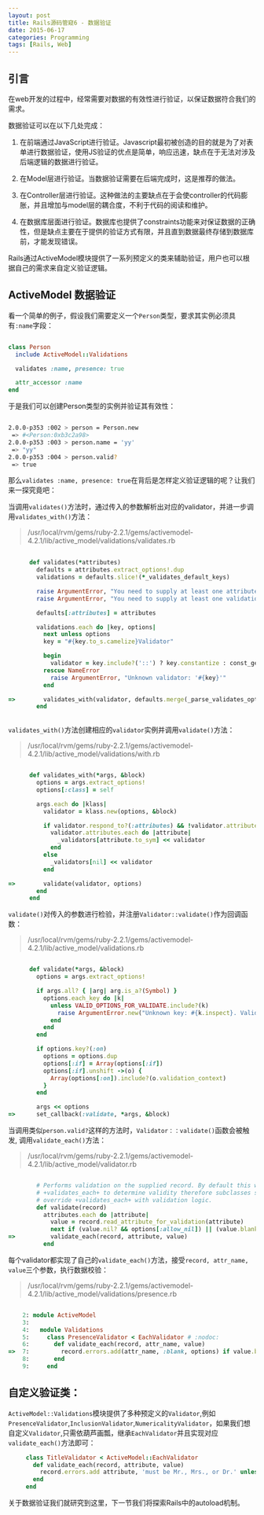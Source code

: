 ```yaml
---
layout: post
title: Rails源码管窥6 - 数据验证
date: 2015-06-17
categories: Programming
tags: [Rails, Web]
---
```


## 引言
在web开发的过程中，经常需要对数据的有效性进行验证，以保证数据符合我们的需求。

数据验证可以在以下几处完成：

1. 在前端通过JavaScript进行验证。Javascript最初被创造的目的就是为了对表单进行数据验证，使用JS验证的优点是简单，响应迅速，缺点在于无法对涉及后端逻辑的数据进行验证。

1. 在Model层进行验证。当数据验证需要在后端完成时，这是推荐的做法。

1. 在Controller层进行验证。这种做法的主要缺点在于会使controller的代码膨胀，并且增加与model层的耦合度，不利于代码的阅读和维护。

1. 在数据库层面进行验证。数据库也提供了constraints功能来对保证数据的正确性，但是缺点主要在于提供的验证方式有限，并且直到数据最终存储到数据库前，才能发现错误。

Rails通过ActiveModel模块提供了一系列预定义的类来辅助验证，用户也可以根据自己的需求来自定义验证逻辑。

<!--more-->
## ActiveModel 数据验证

看一个简单的例子，假设我们需要定义一个`Person`类型，要求其实例必须具有`:name`字段：

```ruby

class Person
  include ActiveModel::Validations

  validates :name, presence: true

  attr_accessor :name
end

```

于是我们可以创建Person类型的实例并验证其有效性：

```bash

2.0.0-p353 :002 > person = Person.new
 => #<Person:0xb3c2a98> 
2.0.0-p353 :003 > person.name = 'yy'
 => "yy" 
2.0.0-p353 :004 > person.valid?
 => true 

```

那么`validates :name, presence: true`在背后是怎样定义验证逻辑的呢？让我们来一探究竟吧：

当调用`validates()`方法时，通过传入的参数解析出对应的validator，并进一步调用`validates_with()`方法：

> /usr/local/rvm/gems/ruby-2.2.1/gems/activemodel-4.2.1/lib/active_model/validations/validates.rb

```ruby
      
      def validates(*attributes)
        defaults = attributes.extract_options!.dup
        validations = defaults.slice!(*_validates_default_keys)

        raise ArgumentError, "You need to supply at least one attribute" if attributes.empty?
        raise ArgumentError, "You need to supply at least one validation" if validations.empty?

        defaults[:attributes] = attributes

        validations.each do |key, options|
          next unless options
          key = "#{key.to_s.camelize}Validator"

          begin
            validator = key.include?('::') ? key.constantize : const_get(key)
          rescue NameError
            raise ArgumentError, "Unknown validator: '#{key}'"
          end

=>        validates_with(validator, defaults.merge(_parse_validates_options(options)))
        end
      
```

`validates_with()`方法创建相应的`validator`实例并调用`validate()`方法：

> /usr/local/rvm/gems/ruby-2.2.1/gems/activemodel-4.2.1/lib/active_model/validations/with.rb

```ruby

      def validates_with(*args, &block)
        options = args.extract_options!
        options[:class] = self

        args.each do |klass|
          validator = klass.new(options, &block)

          if validator.respond_to?(:attributes) && !validator.attributes.empty?
            validator.attributes.each do |attribute|
              _validators[attribute.to_sym] << validator
            end
          else
            _validators[nil] << validator
          end

=>        validate(validator, options)
        end
      end
```

`validate()`对传入的参数进行检验，并注册`Validator::validate()`作为回调函数：

> /usr/local/rvm/gems/ruby-2.2.1/gems/activemodel-4.2.1/lib/active_model/validations.rb

```ruby

      def validate(*args, &block)
        options = args.extract_options!

        if args.all? { |arg| arg.is_a?(Symbol) }
          options.each_key do |k|
            unless VALID_OPTIONS_FOR_VALIDATE.include?(k)
              raise ArgumentError.new("Unknown key: #{k.inspect}. Valid keys are: #{VALID_OPTIONS_FOR_VALIDATE.map(&:inspect).join(', ')}. Perhaps you meant to call `validates` instead of `validate`?")
            end
          end
        end

        if options.key?(:on)
          options = options.dup
          options[:if] = Array(options[:if])
          options[:if].unshift ->(o) {
            Array(options[:on]).include?(o.validation_context)
          }
        end

        args << options
=>      set_callback(:validate, *args, &block)
```

当调用类似`person.valid?`这样的方法时，`Validator：：validate()`函数会被触发, 调用`validate_each()`方法：

> /usr/local/rvm/gems/ruby-2.2.1/gems/activemodel-4.2.1/lib/active_model/validator.rb

```ruby

        # Performs validation on the supplied record. By default this will call
        # +validates_each+ to determine validity therefore subclasses should
        # override +validates_each+ with validation logic.
        def validate(record)
          attributes.each do |attribute|
            value = record.read_attribute_for_validation(attribute)
            next if (value.nil? && options[:allow_nil]) || (value.blank? && options[:allow_blank])
=>          validate_each(record, attribute, value)
          end

```

每个validator都实现了自己的`validate_each()`方法，接受`record, attr_name, value`三个参数，执行数据校验：

> /usr/local/rvm/gems/ruby-2.2.1/gems/activemodel-4.2.1/lib/active_model/validations/presence.rb

```ruby

    2: module ActiveModel
    3: 
    4:   module Validations
    5:     class PresenceValidator < EachValidator # :nodoc:
    6:       def validate_each(record, attr_name, value)
=>  7:         record.errors.add(attr_name, :blank, options) if value.blank?
    8:       end
    9:     end
```

## 自定义验证类：

`ActiveModel::Validations`模块提供了多种预定义的`Validator`,例如`PresenceValidator`,`InclusionValidator`,`NumericalityValidator`，如果我们想自定义`Validator`,只需依葫芦画瓢，继承`EachValidator`并且实现对应`validate_each()`方法即可：

```ruby
     class TitleValidator < ActiveModel::EachValidator
       def validate_each(record, attribute, value)
         record.errors.add attribute, 'must be Mr., Mrs., or Dr.' unless %w(Mr. Mrs. Dr.).include?(value)
       end
     end
```

关于数据验证我们就研究到这里，下一节我们将探索Rails中的autoload机制。
